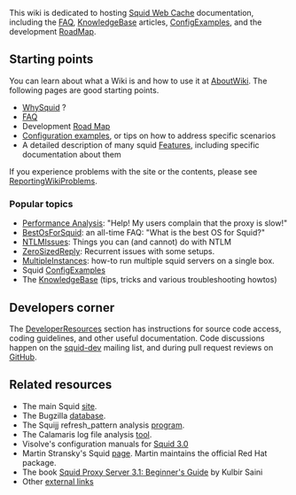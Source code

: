 This wiki is dedicated to hosting [Squid Web Cache](http://www.squid-cache.org/) documentation,
including the [FAQ](/SquidFaq), [KnowledgeBase](/KnowledgeBase) articles,
[ConfigExamples](/ConfigExamples), and the development [RoadMap](/RoadMap).


## Starting points

You can learn about what a Wiki is and how to use it at
[AboutWiki](/AboutWiki).
The following pages are good starting points.
  - [WhySquid](/WhySquid) ?
  - [FAQ](/SquidFaq)
  - Development [Road Map](/RoadMap/Squid3)
  - [Configuration examples](/ConfigExamples), or tips on how to address specific scenarios
  - A detailed description of many squid [Features](/Features), including specific documentation about them

If you experience problems with the site or the contents, please see
[ReportingWikiProblems](/ReportingWikiProblems).

### Popular topics
  - [Performance Analysis](/KnowledgeBase/PerformanceAnalysis):
    "Help\! My users complain that the proxy is slow\!"
  - [BestOsForSquid](/BestOsForSquid):
    an all-time FAQ: "What is the best OS for Squid?"
  - [NTLMIssues](/NTLMIssues):
    Things you can (and cannot) do with NTLM
  - [ZeroSizedReply](/ZeroSizedReply):
    Recurrent issues with some setups.
  - [MultipleInstances](/MultipleInstances):
    how-to run multiple squid servers on a single box.
  - Squid [ConfigExamples](/ConfigExamples)
  - The [KnowledgeBase](/KnowledgeBase)
    (tips, tricks and various troubleshooting howtos)

## Developers corner

The [DeveloperResources](/DeveloperResources)
section has instructions for source code access, coding guidelines, and
other useful documentation. Code discussions happen on the
[squid-dev](http://www.squid-cache.org/Support/mailing-lists.html#squid-dev)
mailing list, and during pull request reviews on
[GitHub](https://github.com/squid-cache/).

## Related resources
  - The main Squid [site](http://www.squid-cache.org/).
  - The Bugzilla [database](http://bugs.squid-cache.org/index.cgi).
  - The Squijj refresh\_pattern analysis [program](http://www.mnot.net/squij/).
  - The Calamaris log file analysis [tool](http://freshmeat.net/projects/calamaris/).
  - Visolve's configuration manuals for
    [Squid 3.0](http://www.visolve.com/squid/squid30/contents.php)
  - Martin Stransky's Squid [page](http://people.redhat.com/stransky/squid/).
    Martin maintains the official Red Hat package.
  - The book [Squid Proxy Server 3.1: Beginner's
    Guide](https://www.packtpub.com/squid-proxy-server-3-1-beginners-guide/book)
    by Kulbir Saini
  - Other [external links](/ExternalLinks)
